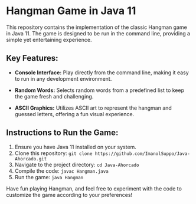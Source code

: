# Hangman Game in Java 11

This repository contains the implementation of the classic Hangman game in Java 11. The game is designed to be run in the command line, providing a simple yet entertaining experience.

## Key Features:

- **Console Interface:** Play directly from the command line, making it easy to run in any development environment.

- **Random Words:** Selects random words from a predefined list to keep the game fresh and challenging.

- **ASCII Graphics:** Utilizes ASCII art to represent the hangman and guessed letters, offering a fun visual experience.

## Instructions to Run the Game:

1. Ensure you have Java 11 installed on your system.
2. Clone this repository: `git clone https://github.com/ImanolSuppo/Java-Ahorcado.git`
3. Navigate to the project directory: `cd Java-Ahorcado`
4. Compile the code: `javac Hangman.java`
5. Run the game: `java Hangman`

Have fun playing Hangman, and feel free to experiment with the code to customize the game according to your preferences!

